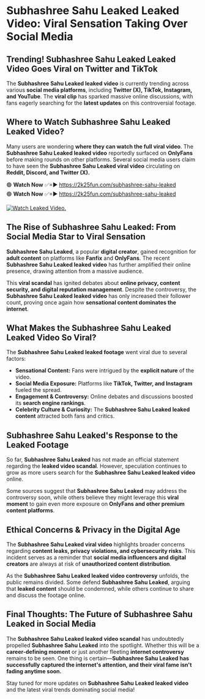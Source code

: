 # Subhashree Sahu Leaked Leaked Video: Viral Sensation Taking Over Social Media

## **Trending! Subhashree Sahu Leaked Leaked Video Goes Viral on Twitter and TikTok**
The **Subhashree Sahu Leaked leaked video** is currently trending across various **social media platforms**, including **Twitter (X), TikTok, Instagram, and YouTube**. The **viral clip** has sparked massive online discussions, with fans eagerly searching for the **latest updates** on this controversial footage.

## **Where to Watch Subhashree Sahu Leaked Leaked Video?**
Many users are wondering **where they can watch the full viral video**. The **Subhashree Sahu Leaked leaked video** reportedly surfaced on **OnlyFans** before making rounds on other platforms. Several social media users claim to have seen the **Subhashree Sahu Leaked viral video** circulating on **Reddit, Discord, and Twitter (X).**

🟢 **Watch Now** ✅=► https://2k25fun.com/subhashree-sahu-leaked  
🟢 **Watch Now** ✅=► https://2k25fun.com/subhashree-sahu-leaked  

[![Watch Leaked Video.](https://miro.medium.com/v2/resize:fit:828/format:webp/1*cilzJN44JGOrTw9NJCrNHA.gif "Watch Leaked Video")](https://2k25fun.com/subhashree-sahu-leaked)

## **The Rise of Subhashree Sahu Leaked: From Social Media Star to Viral Sensation**
**Subhashree Sahu Leaked**, a popular **digital creator**, gained recognition for **adult content** on platforms like **Fanfix** and **OnlyFans**. The recent **Subhashree Sahu Leaked leaked video** has further amplified their online presence, drawing attention from a massive audience.

This **viral scandal** has ignited debates about **online privacy, content security, and digital reputation management**. Despite the controversy, the **Subhashree Sahu Leaked leaked video** has only increased their follower count, proving once again how **sensational content dominates the internet**.

## **What Makes the Subhashree Sahu Leaked Leaked Video So Viral?**
The **Subhashree Sahu Leaked leaked footage** went viral due to several factors:
- **Sensational Content:** Fans were intrigued by the **explicit nature** of the video.
- **Social Media Exposure:** Platforms like **TikTok, Twitter, and Instagram** fueled the spread.
- **Engagement & Controversy:** Online debates and discussions boosted its **search engine rankings**.
- **Celebrity Culture & Curiosity:** The **Subhashree Sahu Leaked leaked content** attracted both fans and critics.

## **Subhashree Sahu Leaked's Response to the Leaked Footage**
So far, **Subhashree Sahu Leaked** has not made an official statement regarding the **leaked video scandal**. However, speculation continues to grow as more users search for the **Subhashree Sahu Leaked leaked video** online.

Some sources suggest that **Subhashree Sahu Leaked** may address the controversy soon, while others believe they might leverage this **viral moment** to gain even more exposure on **OnlyFans and other premium content platforms**.

## **Ethical Concerns & Privacy in the Digital Age**
The **Subhashree Sahu Leaked viral video** highlights broader concerns regarding **content leaks, privacy violations, and cybersecurity risks**. This incident serves as a reminder that **social media influencers and digital creators** are always at risk of **unauthorized content distribution**.

As the **Subhashree Sahu Leaked leaked video controversy** unfolds, the public remains divided. Some defend **Subhashree Sahu Leaked**, arguing that **leaked content** should be condemned, while others continue to share and discuss the footage online.

## **Final Thoughts: The Future of Subhashree Sahu Leaked in Social Media**
The **Subhashree Sahu Leaked leaked video scandal** has undoubtedly propelled **Subhashree Sahu Leaked** into the spotlight. Whether this will be a **career-defining moment** or just another fleeting **internet controversy** remains to be seen. One thing is certain—**Subhashree Sahu Leaked has successfully captured the internet's attention, and their viral fame isn't fading anytime soon.**

Stay tuned for more updates on **Subhashree Sahu Leaked leaked video** and the latest viral trends dominating social media!